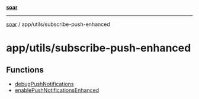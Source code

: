 [**soar**](../../../README.md)

***

[soar](../../../modules.md) / app/utils/subscribe-push-enhanced

# app/utils/subscribe-push-enhanced

## Functions

- [debugPushNotifications](functions/debugPushNotifications.md)
- [enablePushNotificationsEnhanced](functions/enablePushNotificationsEnhanced.md)
